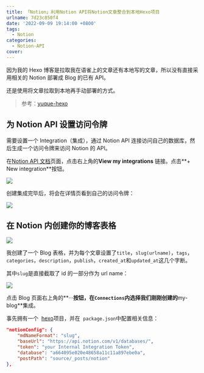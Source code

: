 ```yaml
---
title: 「Notion」利用Notion API将Notion文章整合到本地Hexo项目
urlname: 7d23c850f4
date: '2022-09-09 19:14:00 +0800'
tags:
  - Notion
categories:
  - Notion-API
cover:
---
```


因为我的 Hexo 博客是拉取我在语雀上的文章还有本地写的文章，所以没有直接采用相关的 Notion 部署成 Blog 的已有 API。

还是使用将文章拉取到本地再手动部署的方式。

> 参考：[yuque-hexo](https://github.com/x-cold/yuque-hexo)

## **为 Notion API 设置访问令牌**

需要设置一个 Integration（集成），通过 Notion API 连接访问自己的数据库，然后生成一个访问令牌来访问 Notion 的 API。

在[Notion API 文档](https://link.juejin.cn/?target=https%3A%2F%2Fdevelopers.notion.com%2Freference%2Fintro)页面，点击右上角的**View my integrations** 链接。点击**+ New integration**按钮。

![](https://s3.us-west-2.amazonaws.com/secure.notion-static.com/2bb30cbc-78cb-4d91-8c36-8be0e27f8b51/%E6%88%AA%E5%B1%8F2022-09-10_20.16.22.png?X-Amz-Algorithm=AWS4-HMAC-SHA256&X-Amz-Content-Sha256=UNSIGNED-PAYLOAD&X-Amz-Credential=AKIAT73L2G45EIPT3X45%2F20230108%2Fus-west-2%2Fs3%2Faws4_request&X-Amz-Date=20230108T092049Z&X-Amz-Expires=3600&X-Amz-Signature=76ca4535178e4929e63a41a1e849e3ccb2a0feac4c8d6a338dcafe926693def8&X-Amz-SignedHeaders=host&x-id=GetObject)

创建集成完毕后，将会在详情页看到自己的访问令牌：

![](https://s3.us-west-2.amazonaws.com/secure.notion-static.com/ed161fa3-02ac-4d02-a177-48e4cf266616/%E6%88%AA%E5%B1%8F2022-09-10_20.17.28.png?X-Amz-Algorithm=AWS4-HMAC-SHA256&X-Amz-Content-Sha256=UNSIGNED-PAYLOAD&X-Amz-Credential=AKIAT73L2G45EIPT3X45%2F20230108%2Fus-west-2%2Fs3%2Faws4_request&X-Amz-Date=20230108T092049Z&X-Amz-Expires=3600&X-Amz-Signature=5a93f5fc2c532acc63492bf0571c75245eee76c358f3056983554520f77d7e5f&X-Amz-SignedHeaders=host&x-id=GetObject)

## 在 Notion 内创建你的博客表格

![](https://s3.us-west-2.amazonaws.com/secure.notion-static.com/feee6e5f-9285-4fb0-8ec3-220f05122fa8/%E6%88%AA%E5%B1%8F2022-09-10_20.20.05.png?X-Amz-Algorithm=AWS4-HMAC-SHA256&X-Amz-Content-Sha256=UNSIGNED-PAYLOAD&X-Amz-Credential=AKIAT73L2G45EIPT3X45%2F20230108%2Fus-west-2%2Fs3%2Faws4_request&X-Amz-Date=20230108T092049Z&X-Amz-Expires=3600&X-Amz-Signature=9b0fbd7b0531fccf0a7da5a2b379417188f5b1dec28e0e3cddf770ff72a579df&X-Amz-SignedHeaders=host&x-id=GetObject)

我创建了一个 Blog 表格，并为每个文章设置了`title`，`slug(urlname)`，`tags`，`categories`，`description`，`publish`，`created_at`和`updated_at`这几个字断。

其中`slug`是直接截取了 id 的一部分作为 url name：

![](https://s3.us-west-2.amazonaws.com/secure.notion-static.com/4966ec9a-06ff-416c-8724-d9526f0d186b/%E6%88%AA%E5%B1%8F2022-09-10_20.23.53.png?X-Amz-Algorithm=AWS4-HMAC-SHA256&X-Amz-Content-Sha256=UNSIGNED-PAYLOAD&X-Amz-Credential=AKIAT73L2G45EIPT3X45%2F20230108%2Fus-west-2%2Fs3%2Faws4_request&X-Amz-Date=20230108T092049Z&X-Amz-Expires=3600&X-Amz-Signature=ebda3f17307d50865f2d59a62c1770c08391a5d53db9b1418457685adbd0a6f6&X-Amz-SignedHeaders=host&x-id=GetObject)

点击 Blog 页面右上角的**···**按钮，在`Connections`内选择我们刚刚创建的**my-blog**集成。

事先拥有一个  [hexo](https://github.com/hexojs/hexo)项目，并在  `package.json`中配置相关信息：

```json
"notionConfig": {
    "mdNameFormat": "slug",
    "baseUrl": "https://api.notion.com/v1/databases/",
    "token": "your Internal Integration Token",
    "database": "a664095e020e48658a11c11a897ebe0a",
    "postPath": "source/_posts/notion"
},
```
